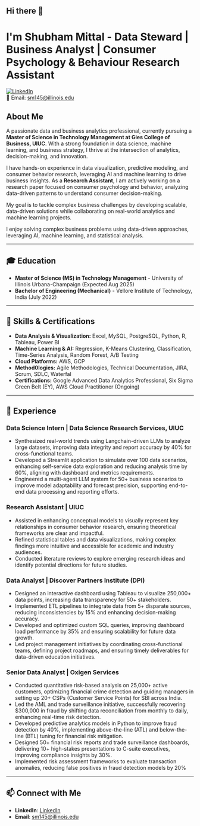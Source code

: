 ## Hi there 👋
# I'm Shubham Mittal - Data Steward | Business Analyst | Consumer Psychology & Behaviour Research Assistant

[![LinkedIn](https://img.shields.io/badge/LinkedIn-Profile-blue)](https://www.linkedin.com/in/shubhammittal99/)  
📧 Email: sm145@illinois.edu

## About Me  
A passionate data and business analytics professional, currently pursuing a **Master of Science in Technology Management at Gies College of Business, UIUC**. With a strong foundation in data science, machine learning, and business strategy, I thrive at the intersection of analytics, decision-making, and innovation.

I have hands-on experience in data visualization, predictive modeling, and consumer behavior research, leveraging AI and machine learning to drive business insights. As a **Research Assistant**, I am actively working on a research paper focused on consumer psychology and behavior, analyzing data-driven patterns to understand consumer decision-making.

My goal is to tackle complex business challenges by developing scalable, data-driven solutions while collaborating on real-world analytics and machine learning projects. 

I enjoy solving complex business problems using data-driven approaches, leveraging AI, machine learning, and statistical analysis.

---

## 🎓 Education  
- **Master of Science (MS) in Technology Management** - University of Illinois Urbana-Champaign (Expected Aug 2025)  
- **Bachelor of Engineering (Mechanical)** - Vellore Institute of Technology, India (July 2022)  

---

## 🔹 Skills & Certifications
- **Data Analysis & Visualization:** Excel, MySQL, PostgreSQL, Python, R, Tableau, Power BI  
- **Machine Learning & AI:** Regression, K-Means Clustering, Classification, Time-Series Analysis, Random Forest, A/B Testing  
- **Cloud Platforms:** AWS, GCP  
- **Method0logies:** Agile Methodologies, Technical Documentation, JIRA, Scrum, SDLC, Waterfal
- **Certifications:** Google Advanced Data Analytics Professional, Six Sigma Green Belt (EY), AWS Cloud Practitioner (Ongoing)

---

## 💼 Experience
### **Data Science Intern | Data Science Research Services, UIUC**  
- Synthesized real-world trends using Langchain-driven LLMs to analyze large datasets, improving data integrity and report accuracy by 40% for cross-functional teams. 
-	Developed a Streamlit application to simulate over 100 data scenarios, enhancing self-service data exploration and reducing analysis time by 60%, aligning with dashboard and metrics requirements. 
-	Engineered a multi-agent LLM system for 50+ business scenarios to improve model adaptability and forecast precision, supporting end-to-end data processing and reporting efforts. 
 
### **Research Assistant | UIUC**  
- Assisted in enhancing conceptual models to visually represent key relationships in consumer behavior research, ensuring theoretical frameworks are clear and impactful. 
- Refined statistical tables and data visualizations, making complex findings more intuitive and accessible for academic and industry audiences.
- Conducted literature reviews to explore emerging research ideas and identify potential directions for future studies.

### **Data Analyst | Discover Partners Institute (DPI)**  
- Designed an interactive dashboard using Tableau to visualize 250,000+ data points, increasing data transparency for 50+ stakeholders.
- Implemented ETL pipelines to integrate data from 5+ disparate sources, reducing inconsistencies by 15% and enhancing decision-making accuracy.
- Developed and optimized custom SQL queries, improving dashboard load performance by 35% and ensuring scalability for future data growth.
- Led project management initiatives by coordinating cross-functional teams, defining project roadmaps, and ensuring timely deliverables for data-driven education initiatives.

### **Senior Data Analyst | Oxigen Services**  
- Conducted quantitative risk-based analysis on 25,000+ active customers, optimizing financial crime detection and guiding managers in setting up
  20+ CSPs (Customer Service Points) for SBI across India.
- Led the AML and trade surveillance initiative, successfully recovering $300,000 in fraud by shifting data reconciliation from monthly to daily, enhancing real-time risk detection.
- Developed predictive analytics models in Python to improve fraud detection by 40%, implementing above-the-line (ATL) and below-the-line (BTL) tuning for financial risk mitigation.
-	Designed 50+ financial risk reports and trade surveillance dashboards, delivering 10+ high-stakes presentations to C-suite executives, improving compliance insights by 30%.
-	Implemented risk assessment frameworks to evaluate transaction anomalies, reducing false positives in fraud detection models by 20%


---


## 📫 Connect with Me  
- **LinkedIn**: [LinkedIn](https://www.linkedin.com/in/shubhammittal99/)  
- **Email**: sm145@illinois.edu  

<!--
**shubhammittal-data/shubhammittal-data** is a ✨ _special_ ✨ repository because its `README.md` (this file) appears on your GitHub profile.

Here are some ideas to get you started:

- 🔭 I’m currently working on ...
- 🌱 I’m currently learning ...
- 👯 I’m looking to collaborate on ...
- 🤔 I’m looking for help with ...
- 💬 Ask me about ...
- 📫 How to reach me: ...
- 😄 Pronouns: ...
- ⚡ Fun fact: ...
-->
